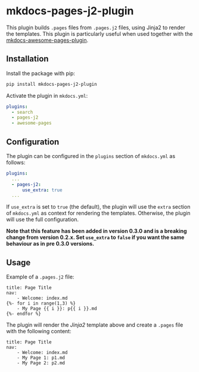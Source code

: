 # mkdocs-pages-j2-plugin

This plugin builds `.pages` files from `.pages.j2` files, using Jinja2 to render the templates.
This plugin is particularly useful when used together with the
[mkdocs-awesome-pages-plugin](https://github.com/lukasgeiter/mkdocs-awesome-pages-plugin).

## Installation

Install the package with pip:

```bash
pip install mkdocs-pages-j2-plugin
```

Activate the plugin in `mkdocs.yml`:

```yaml
plugins:
  - search
  - pages-j2
  - awesome-pages
```

## Configuration

The plugin can be configured in the `plugins` section of `mkdocs.yml` as follows:

```yaml
plugins:
  ...
  - pages-j2:
      use_extra: true
  ...
```

If `use_extra` is set to `true` (the default), the plugin will use the `extra` section of `mkdocs.yml` as context for
rendering the templates. Otherwise, the plugin will use the full configuration.

**Note that this feature has been added in version 0.3.0 and is a breaking change from version 0.2.x. Set `use_extra` to `false` if you want the same behaviour as in pre 0.3.0 versions.**

## Usage

Example of a `.pages.j2` file:

```jinja2
title: Page Title
nav:
    - Welcome: index.md
{%- for i in range(1,3) %}
    - My Page {{ i }}: p{{ i }}.md
{%- endfor %}
```

The plugin will render the _Jinja2_ template above and create a `.pages` file with the following content:

```text
title: Page Title
nav:
    - Welcome: index.md
    - My Page 1: p1.md
    - My Page 2: p2.md
```
